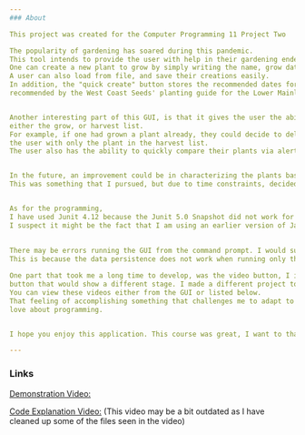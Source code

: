 ```yaml
---
### About

This project was created for the Computer Programming 11 Project Two

The popularity of gardening has soared during this pandemic. 
This tool intends to provide the user with help in their gardening endeavours.
One can create a new plant to grow by simply writing the name, grow date, harvest date, and the notes of a plant.
A user can also load from file, and save their creations easily.
In addition, the "quick create" button stores the recommended dates for growing, and harvesting plants — as
recommended by the West Coast Seeds' planting guide for the Lower Mainland.


Another interesting part of this GUI, is that it gives the user the ability to remove a plant permanently, or simply delete the plant from
either the grow, or harvest list.
For example, if one had grown a plant already, they could decide to delete the plant from the grow list, leaving
the user with only the plant in the harvest list.
The user also has the ability to quickly compare their plants via alerts, in which store either the grow, or harvest dates.


In the future, an improvement could be in characterizing the plants based on the date from today.
This was something that I pursued, but due to time constraints, decided to leave it out of this version.


As for the programming,
I have used Junit 4.12 because the Junit 5.0 Snapshot did not work for some reason.
I suspect it might be the fact that I am using an earlier version of Java JDK.
    
    
There may be errors running the GUI from the command prompt. I would suggest simply running the program from IntelliJ.
This is because the data persistence does not work when running only the .jar file. 

One part that took me a long time to develop, was the video button, I invested a few weeks on how to fully develop a
button that would show a different stage. I made a different project to test, ran different methods, and finally got it to work.
You can view these videos either from the GUI or listed below. 
That feeling of accomplishing something that challenges me to adapt to failures, mistakes, and difficulties is what I
love about programming.


I hope you enjoy this application. This course was great, I want to thank Mr. Zaremba for teaching this course, I learned a lot that I will definitely use going forward.

---
```


### Links

[Demonstration Video:](https://drive.google.com/file/d/11FpKZ5EFPb9Pz0lm9VIs8ElKrpLJnqCV/view?usp=sharing)

[Code Explanation Video:](https://drive.google.com/file/d/1GL8Hfc1RqgqgvvSk3jCWUWH_koPBBA4E/view?usp=sharing)
(This video may be a bit outdated as I have cleaned up some of the files seen in the video)
 
